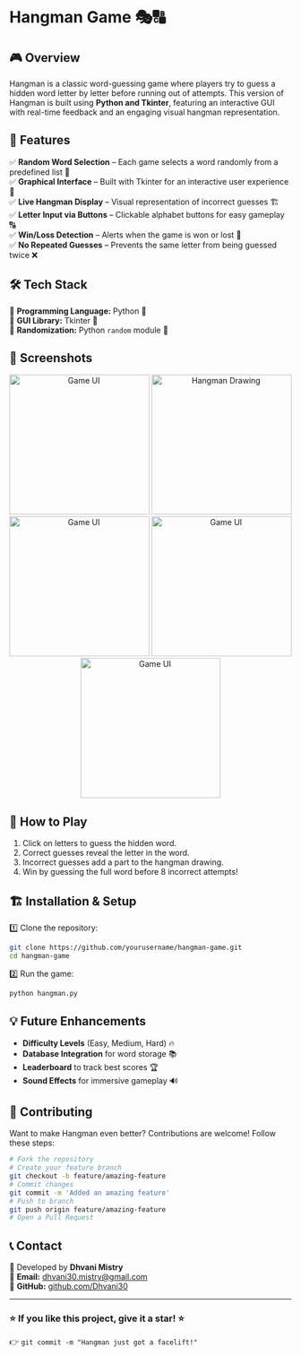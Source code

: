 # Hangman Game 🎭🔠

## 🎮 Overview
Hangman is a classic word-guessing game where players try to guess a hidden word letter by letter before running out of attempts. This version of Hangman is built using **Python and Tkinter**, featuring an interactive GUI with real-time feedback and an engaging visual hangman representation.

## 🌟 Features

✅ **Random Word Selection** – Each game selects a word randomly from a predefined list 🎲  
✅ **Graphical Interface** – Built with Tkinter for an interactive user experience 🎨  
✅ **Live Hangman Display** – Visual representation of incorrect guesses 🏗️  
✅ **Letter Input via Buttons** – Clickable alphabet buttons for easy gameplay 🔠  
✅ **Win/Loss Detection** – Alerts when the game is won or lost 🚀  
✅ **No Repeated Guesses** – Prevents the same letter from being guessed twice ❌  

## 🛠️ Tech Stack

🔹 **Programming Language:** Python 🐍  
🔹 **GUI Library:** Tkinter 🎨  
🔹 **Randomization:** Python `random` module 🎲  

## 📸 Screenshots

<p align="center">
 <img width="250" src="https://github.com/user-attachments/assets/7225234f-315a-43de-9c7f-bdb2593d9156" alt="Game UI">
        <img width="250" src="https://github.com/user-attachments/assets/67587874-b88b-4b8b-bf7c-88436c66f771" alt="Hangman Drawing">
        <img width="250" src="https://github.com/user-attachments/assets/4e2f1412-b9e5-4f7d-8f55-f29dbbff9b90" alt="Game UI">
        <img width="250" src="https://github.com/user-attachments/assets/5066e654-f71e-440e-9af5-f74efd194eb6" alt="Game UI">
        <img width="250" src="https://github.com/user-attachments/assets/973af781-8d7c-4bbd-a2f9-4985c27b15dc" alt="Game UI">
</p>

<!-- Replace image links with actual screenshots -->

## 🚀 How to Play
1. Click on letters to guess the hidden word.
2. Correct guesses reveal the letter in the word.
3. Incorrect guesses add a part to the hangman drawing.
4. Win by guessing the full word before 8 incorrect attempts!

## 🏗️ Installation & Setup

1️⃣ Clone the repository:
```bash
git clone https://github.com/yourusername/hangman-game.git
cd hangman-game
```

2️⃣ Run the game:
```bash
python hangman.py
```

## 💡 Future Enhancements
- **Difficulty Levels** (Easy, Medium, Hard) 🔥
- **Database Integration** for word storage 📚
- **Leaderboard** to track best scores 🏆
- **Sound Effects** for immersive gameplay 🔊

## 🤝 Contributing
Want to make Hangman even better? Contributions are welcome! Follow these steps:
```bash
# Fork the repository
# Create your feature branch
git checkout -b feature/amazing-feature
# Commit changes
git commit -m 'Added an amazing feature'
# Push to branch
git push origin feature/amazing-feature
# Open a Pull Request
```

## 📞 Contact
🚀 Developed by **Dhvani Mistry**  
📧 **Email:** [dhvani30.mistry@gmail.com](mailto:dhvani30.mistry@gmail.com)  
🔗 **GitHub:** [github.com/Dhvani30](https://github.com/Dhvani30)  

---

### ⭐ If you like this project, **give it a star!** ⭐

👉 `git commit -m "Hangman just got a facelift!"`

